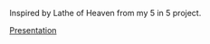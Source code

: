 Inspired by Lathe of Heaven from my 5 in 5 project. 

[Presentation](https://docs.google.com/a/newschool.edu/presentation/d/1INgMLqN2WhxLtbgZqt-7QJ2pXwpWJM7CSJayI1_lKwo/edit?usp=sharing)

